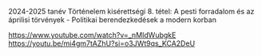 2024-2025 tanév Történelem kisérettségi 8. tétel: A pesti forradalom és az áprilisi törvények - Politikai berendezkedések a modern korban

https://www.youtube.com/watch?v=_nMIdWubgkE
https://youtu.be/mi4gm7tAZhU?si=o3JWt9qs_KCA2DeU
